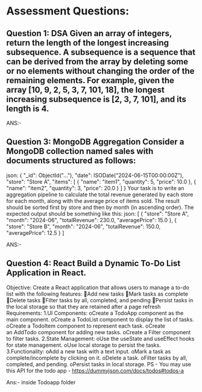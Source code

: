 # Assessment Questions:
## Question 1: DSA Given an array of integers, return the length of the longest increasing subsequence. A subsequence is a sequence that can be derived from the array by deleting some or no elements without changing the order of the remaining elements. For example, given the array [10, 9, 2, 5, 3, 7, 101, 18], the longest increasing subsequence is [2, 3, 7, 101], and its length is 4.

ANS:- 
## Question 3: MongoDB Aggregation Consider a MongoDB collection named sales with documents structured as follows:
json:
{
   "_id": ObjectId("..."),
   "date": ISODate("2024-06-15T00:00:00Z"),
   "store": "Store A",
   "items": [
       {
           "name": "item1",
           "quantity": 5,
           "price": 10.0
       },
       {
           "name": "item2",
           "quantity": 3,
           "price": 20.0
       }
   ]
}
Your task is to write an aggregation pipeline to calculate the total revenue generated by each store for each month, along with the average price of items sold. The result should be sorted first by store and then by month (in ascending order).
The expected output should be something like this:
json:
[
   {
       "store": "Store A",
       "month": "2024-06",
       "totalRevenue": 230.0,
       "averagePrice": 15.0
   },
   {
       "store": "Store B",
       "month": "2024-06",
       "totalRevenue": 150.0,
       "averagePrice": 12.5
   }
]

ANS:- 


## Question 4: React Build a Dynamic To-Do List Application in React.
Objective:
Create a React application that allows users to manage a to-do list with the following features:
Add new tasks
Mark tasks as complete
Delete tasks
Filter tasks by all, completed, and pending
Persist tasks in the local storage so that they are retained after a page refresh
Requirements:
1.UI Components:
oCreate a TodoApp component as the main component.
oCreate a TodoList component to display the list of tasks.
oCreate a TodoItem component to represent each task.
oCreate an AddTodo component for adding new tasks.
oCreate a Filter component to filter tasks.
2.State Management:
oUse the useState and useEffect hooks for state management.
oUse local storage to persist the tasks.
3.Functionality:
oAdd a new task with a text input.
oMark a task as complete/incomplete by clicking on it.
oDelete a task.
oFilter tasks by all, completed, and pending.
oPersist tasks in local storage.
PS - You may use this API for the todo app - https://dummyjson.com/docs/todos#todos-a

Ans:- inside Todoapp folder
